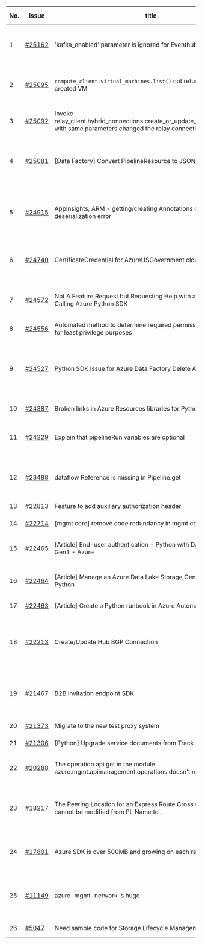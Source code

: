 | No. | issue | title | labels | assignees | bot advice | created date |
| ------ | ------ | ------ | ------ | ------ | ------ | :-----: |
|1|[#25162](https://github.com/Azure/azure-sdk-for-python/issues/25162)|'kafka_enabled' parameter is ignored for Eventhub Namespaces|question, Event Hubs, Mgmt, customer-reported, needs-team-attention|msyyc|new comment|2022-07-11|
|2|[#25095](https://github.com/Azure/azure-sdk-for-python/issues/25095)|`compute_client.virtual_machines.list()` not returning newly created VM|question, Compute, Service Attention, Mgmt, customer-reported, needs-team-attention|msyyc||2022-07-06|
|3|[#25092](https://github.com/Azure/azure-sdk-for-python/issues/25092)|Invoke relay_client.hybrid_connections.create_or_update_authorization_rule with same parameters changed the relay connection string.|bug, Relay, Mgmt, needs-team-attention, CXP Attention|msyyc|new comment|2022-07-06|
|4|[#25081](https://github.com/Azure/azure-sdk-for-python/issues/25081)|[Data Factory] Convert PipelineResource to JSON|question, Data Factory, Mgmt, customer-reported, needs-team-attention, CXP Attention|msyyc|new comment|2022-07-05|
|5|[#24915](https://github.com/Azure/azure-sdk-for-python/issues/24915)|AppInsights, ARM - getting/creating Annotations causes a deserialization error|bug, Service Attention, Mgmt, Monitor - ApplicationInsights, no-recent-activity, needs-author-feedback|msyyc, Wzb123456789||2022-06-21|
|6|[#24740](https://github.com/Azure/azure-sdk-for-python/issues/24740)|CertificateCredential for AzureUSGovernment cloud|feature-request, Operations Management, Mgmt, needs-team-attention|BigCat20196, msyyc|no reply > 7|2022-06-07|
|7|[#24572](https://github.com/Azure/azure-sdk-for-python/issues/24572)|Not A Feature Request but Requesting Help with an Error When Calling Azure Python SDK|question, Security, Service Attention, Mgmt, customer-reported, needs-team-attention|BigCat20196|new comment|2022-05-24|
|8|[#24556](https://github.com/Azure/azure-sdk-for-python/issues/24556)|Automated method to determine required permissions for SDK calls for least privilege purposes|question, Mgmt, customer-reported|BigCat20196, msyyc|new comment|2022-05-22|
|9|[#24527](https://github.com/Azure/azure-sdk-for-python/issues/24527)|Python SDK Issue for Azure Data Factory Delete Activity|question, Data Factory, Mgmt, customer-reported, needs-team-attention, needs-author-feedback, CXP Attention|msyyc, Wzb123456789||2022-05-19|
|10|[#24387](https://github.com/Azure/azure-sdk-for-python/issues/24387)|Broken links in Azure Resources libraries for Python|Docs, Mgmt|msyyc, scbedd|new comment|2022-05-11|
|11|[#24229](https://github.com/Azure/azure-sdk-for-python/issues/24229)|Explain that pipelineRun variables are optional|Docs, question, Data Factory, Mgmt, customer-reported, needs-author-feedback|msyyc||2022-04-28|
|12|[#23488](https://github.com/Azure/azure-sdk-for-python/issues/23488)|dataflow Reference is missing in Pipeline.get|question, Data Factory, Mgmt, customer-reported, needs-team-attention|msyyc|new comment|2022-03-13|
|13|[#22813](https://github.com/Azure/azure-sdk-for-python/issues/22813)|Feature to add auxiliary authorization header|feature-request, Mgmt|msyyc|new issue|2022-01-28|
|14|[#22714](https://github.com/Azure/azure-sdk-for-python/issues/22714)|[mgmt core] remove code redundancy in mgmt core polling|Mgmt, Azure.Mgmt.Core|msyyc|new issue|2022-01-21|
|15|[#22465](https://github.com/Azure/azure-sdk-for-python/issues/22465)|[Article] End-user authentication - Python with Data Lake Storage Gen1 - Azure|Storage, Docs, Client, Mgmt, Data Lake Storage Gen1, Resources|tasherif-msft, msyyc|no reply > 7|2022-01-12|
|16|[#22464](https://github.com/Azure/azure-sdk-for-python/issues/22464)|[Article] Manage an Azure Data Lake Storage Gen1 account with Python|Storage, Docs, Client, Mgmt, Data Lake Storage Gen1, Resources|tasherif-msft, msyyc|no reply > 7|2022-01-12|
|17|[#22463](https://github.com/Azure/azure-sdk-for-python/issues/22463)|[Article] Create a Python runbook in Azure Automation|Docs, Compute, Mgmt, Resources|msyyc|no reply > 7|2022-01-12|
|18|[#22213](https://github.com/Azure/azure-sdk-for-python/issues/22213)|Create/Update Hub BGP Connection|question, Network, Service Attention, Mgmt, customer-reported, needs-team-attention, Network - Virtual WAN|msyyc|no reply > 7|2021-12-17|
|19|[#21467](https://github.com/Azure/azure-sdk-for-python/issues/21467)|B2B invitation endpoint SDK|feature-request, Graph, Service Attention, Mgmt, customer-reported, needs-team-attention|msyyc|new comment|2021-10-28|
|20|[#21373](https://github.com/Azure/azure-sdk-for-python/issues/21373)|Migrate to the new test proxy system|Mgmt, Epic, MQ|msyyc|no reply > 7|2021-10-22|
|21|[#21306](https://github.com/Azure/azure-sdk-for-python/issues/21306)|[Python] Upgrade service documents from Track 1 to Track 2|Mgmt, MQ|msyyc|no reply > 7|2021-10-18|
|22|[#20288](https://github.com/Azure/azure-sdk-for-python/issues/20288)|The operation api.get in the module azure.mgmt.apimanagement.operations doesn't return all the fields|bug, API Management, Mgmt, customer-reported|BigCat20196, msyyc|new comment|2021-08-16|
|23|[#18217](https://github.com/Azure/azure-sdk-for-python/issues/18217)|The Peering Location for an Express Route Cross Connection ... cannot be modified from PL Name to .|bug, Network - ExpressRoute, Service Attention, Mgmt, customer-reported, needs-team-attention|msyyc|new comment|2021-04-22|
|24|[#17801](https://github.com/Azure/azure-sdk-for-python/issues/17801)|Azure SDK is over 500MB and growing on each release.|question, Network, Service Attention, Mgmt, customer-reported, needs-team-attention|msyyc, lmazuel|new comment|2021-04-05|
|25|[#11149](https://github.com/Azure/azure-sdk-for-python/issues/11149)|azure-mgmt-network is huge|question, Service Attention, Network - Virtual Network, Mgmt, customer-reported, needs-team-attention|msyyc, MikhailTryakhov|new comment|2020-04-30|
|26|[#5047](https://github.com/Azure/azure-sdk-for-python/issues/5047)|Need sample code for Storage Lifecycle Management|Docs, Mgmt|msyyc|new comment|2019-05-02|
